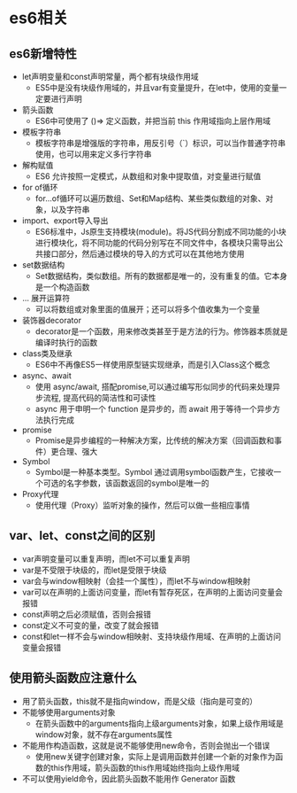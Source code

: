 # es6相关

## es6新增特性

* let声明变量和const声明常量，两个都有块级作用域
  * ES5中是没有块级作用域的，并且var有变量提升，在let中，使用的变量一定要进行声明
* 箭头函数
  * ES6中可使用了 ()=> 定义函数，并把当前 this 作用域指向上层作用域
* 模板字符串
  * 模板字符串是增强版的字符串，用反引号（`）标识，可以当作普通字符串使用，也可以用来定义多行字符串
* 解构赋值
  * ES6 允许按照一定模式，从数组和对象中提取值，对变量进行赋值
* for of循环
  * for...of循环可以遍历数组、Set和Map结构、某些类似数组的对象、对象，以及字符串
* import、export导入导出
  * ES6标准中，Js原生支持模块(module)。将JS代码分割成不同功能的小块进行模块化，将不同功能的代码分别写在不同文件中，各模块只需导出公共接口部分，然后通过模块的导入的方式可以在其他地方使用
* set数据结构
  * Set数据结构，类似数组。所有的数据都是唯一的，没有重复的值。它本身是一个构造函数
* ... 展开运算符
  * 可以将数组或对象里面的值展开；还可以将多个值收集为一个变量
* 装饰器decorator
  * decorator是一个函数，用来修改类甚至于是方法的行为。修饰器本质就是编译时执行的函数
* class类及继承
  * ES6中不再像ES5一样使用原型链实现继承，而是引入Class这个概念
* async、await
  * 使用 async/await, 搭配promise,可以通过编写形似同步的代码来处理异步流程, 提高代码的简洁性和可读性
  * async 用于申明一个 function 是异步的，而 await 用于等待一个异步方法执行完成
* promise
  * Promise是异步编程的一种解决方案，比传统的解决方案（回调函数和事件）更合理、强大
* Symbol
  * Symbol是一种基本类型。Symbol 通过调用symbol函数产生，它接收一个可选的名字参数，该函数返回的symbol是唯一的
* Proxy代理
  * 使用代理（Proxy）监听对象的操作，然后可以做一些相应事情

## var、let、const之间的区别

* var声明变量可以重复声明，而let不可以重复声明
* var是不受限于块级的，而let是受限于块级
* var会与window相映射（会挂一个属性），而let不与window相映射
* var可以在声明的上面访问变量，而let有暂存死区，在声明的上面访问变量会报错
* const声明之后必须赋值，否则会报错
* const定义不可变的量，改变了就会报错
* const和let一样不会与window相映射、支持块级作用域、在声明的上面访问变量会报错

## 使用箭头函数应注意什么

* 用了箭头函数，this就不是指向window，而是父级（指向是可变的）
* 不能够使用arguments对象
  * 在箭头函数中的arguments指向上级arguments对象，如果上级作用域是window对象，就不存在arguments属性
* 不能用作构造函数，这就是说不能够使用new命令，否则会抛出一个错误
  * 使用new关键字创建对象，实际上是调用函数并创建一个新的对象作为函数的this作用域，箭头函数的this作用域始终指向上级作用域
* 不可以使用yield命令，因此箭头函数不能用作 Generator 函数